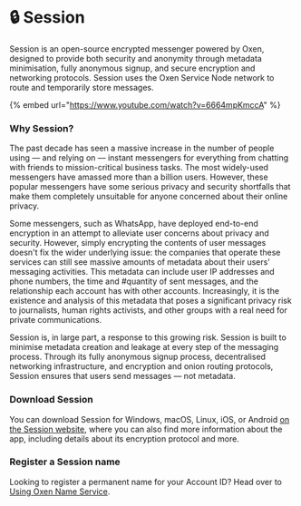 # 🔒 Session

Session is an open-source encrypted messenger powered by Oxen, designed to provide both security and anonymity through metadata minimisation, fully anonymous signup, and secure encryption and networking protocols. Session uses the Oxen Service Node network to route and temporarily store messages.

{% embed url="https://www.youtube.com/watch?v=6664mpKmccA" %}

### Why Session?

The past decade has seen a massive increase in the number of people using — and relying on — instant messengers for everything from chatting with friends to mission-critical business tasks. The most widely-used messengers have amassed more than a billion users. However, these popular messengers have some serious privacy and security shortfalls that make them completely unsuitable for anyone concerned about their online privacy.

Some messengers, such as WhatsApp, have deployed end-to-end encryption in an attempt to alleviate user concerns about privacy and security. However, simply encrypting the contents of user messages doesn't fix the wider underlying issue: the companies that operate these services can still see massive amounts of metadata about their users' messaging activities. This metadata can include user IP addresses and phone numbers, the time and #️quantity of sent messages, and the relationship each account has with other accounts. Increasingly, it is the existence and analysis of this metadata that poses a significant privacy risk to journalists, human rights activists, and other groups with a real need for private communications.

Session is, in large part, a response to this growing risk. Session is built to minimise metadata creation and leakage at every step of the messaging process. Through its fully anonymous signup process, decentralised networking infrastructure, and encryption and onion routing protocols, Session ensures that users send messages — not metadata.

### Download Session

You can download Session for Windows, macOS, Linux, iOS, or Android [on the Session website](https://getsession.org), where you can also find more information about the app, including details about its encryption protocol and more.

### Register a Session name

Looking to register a permanent name for your Account ID? Head over to [Using Oxen Name Service](../../using-the-oxen-blockchain/using-oxen-name-system.md).
